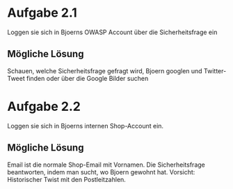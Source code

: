 # Aufgabe 2.1
Loggen sie sich in Bjoerns OWASP Account über die Sicherheitsfrage ein
## Mögliche Lösung
Schauen, welche Sicherheitsfrage gefragt wird, Bjoern googlen und Twitter-Tweet finden oder über die Google Bilder suchen

# Aufgabe 2.2
Loggen sie sich in Bjoerns internen Shop-Account ein.
## Mögliche Lösung
Email ist die normale Shop-Email mit Vornamen. Die Sicherheitsfrage beantworten, indem man sucht, wo Bjoern gewohnt hat. Vorsicht: Historischer Twist mit den Postleitzahlen.